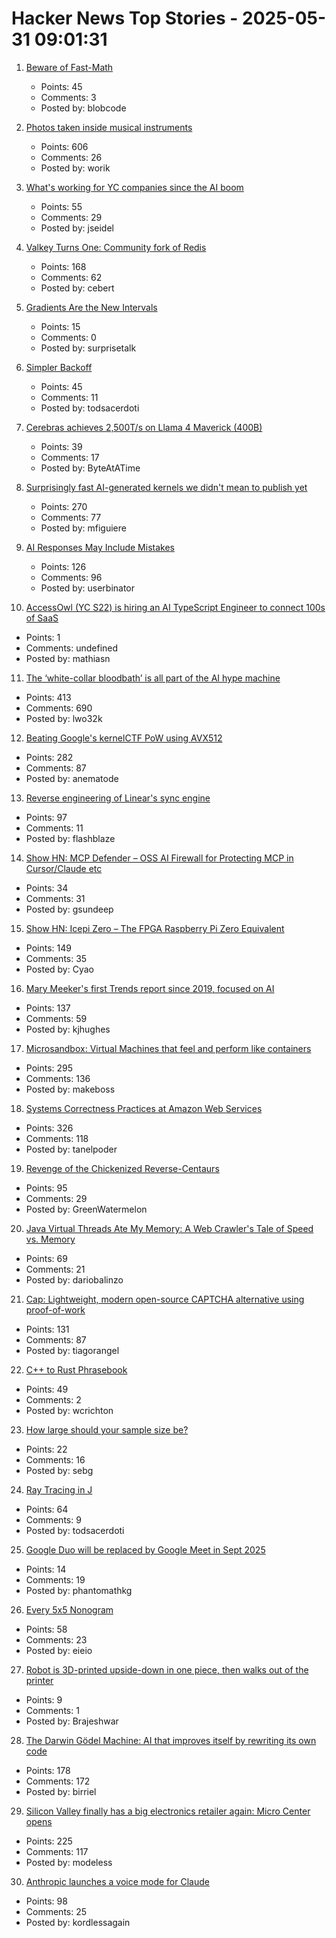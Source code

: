 # Hacker News Top Stories - 2025-05-31 09:01:31

1. [Beware of Fast-Math](https://simonbyrne.github.io/notes/fastmath/)
   - Points: 45
   - Comments: 3
   - Posted by: blobcode

2. [Photos taken inside musical instruments](https://www.dpreview.com/photography/5400934096/probe-lenses-and-focus-stacking-the-secrets-to-incredible-photos-taken-inside-instruments)
   - Points: 606
   - Comments: 26
   - Posted by: worik

3. [What's working for YC companies since the AI boom](https://jamesin.substack.com/p/whats-working-for-yc-companies-since)
   - Points: 55
   - Comments: 29
   - Posted by: jseidel

4. [Valkey Turns One: Community fork of Redis](https://www.gomomento.com/blog/valkey-turns-one-how-the-community-fork-left-redis-in-the-dust/)
   - Points: 168
   - Comments: 62
   - Posted by: cebert

5. [Gradients Are the New Intervals](https://www.mattkeeter.com/blog/2025-05-14-gradients/)
   - Points: 15
   - Comments: 0
   - Posted by: surprisetalk

6. [Simpler Backoff](https://commaok.xyz/post/simple-backoff/)
   - Points: 45
   - Comments: 11
   - Posted by: todsacerdoti

7. [Cerebras achieves 2,500T/s on Llama 4 Maverick (400B)](https://www.cerebras.ai/press-release/maverick)
   - Points: 39
   - Comments: 17
   - Posted by: ByteAtATime

8. [Surprisingly fast AI-generated kernels we didn't mean to publish yet](https://crfm.stanford.edu/2025/05/28/fast-kernels.html)
   - Points: 270
   - Comments: 77
   - Posted by: mfiguiere

9. [AI Responses May Include Mistakes](https://www.os2museum.com/wp/ai-responses-may-include-mistakes/)
   - Points: 126
   - Comments: 96
   - Posted by: userbinator

10. [AccessOwl (YC S22) is hiring an AI TypeScript Engineer to connect 100s of SaaS](https://www.ycombinator.com/companies/accessowl/jobs/hfWAhVp-ai-enabled-senior-software-engineer-typescript-focus)
   - Points: 1
   - Comments: undefined
   - Posted by: mathiasn

11. [The ‘white-collar bloodbath’ is all part of the AI hype machine](https://www.cnn.com/2025/05/30/business/anthropic-amodei-ai-jobs-nightcap)
   - Points: 413
   - Comments: 690
   - Posted by: lwo32k

12. [Beating Google's kernelCTF PoW using AVX512](https://anemato.de/blog/kctf-vdf)
   - Points: 282
   - Comments: 87
   - Posted by: anematode

13. [Reverse engineering of Linear's sync engine](https://github.com/wzhudev/reverse-linear-sync-engine)
   - Points: 97
   - Comments: 11
   - Posted by: flashblaze

14. [Show HN: MCP Defender – OSS AI Firewall for Protecting MCP in Cursor/Claude etc](https://mcpdefender.com)
   - Points: 34
   - Comments: 31
   - Posted by: gsundeep

15. [Show HN: Icepi Zero – The FPGA Raspberry Pi Zero Equivalent](https://github.com/cheyao/icepi-zero)
   - Points: 149
   - Comments: 35
   - Posted by: Cyao

16. [Mary Meeker's first Trends report since 2019, focused on AI](https://www.bondcap.com/reports/tai)
   - Points: 137
   - Comments: 59
   - Posted by: kjhughes

17. [Microsandbox: Virtual Machines that feel and perform like containers](https://github.com/microsandbox/microsandbox)
   - Points: 295
   - Comments: 136
   - Posted by: makeboss

18. [Systems Correctness Practices at Amazon Web Services](https://cacm.acm.org/practice/systems-correctness-practices-at-amazon-web-services/)
   - Points: 326
   - Comments: 118
   - Posted by: tanelpoder

19. [Revenge of the Chickenized Reverse-Centaurs](https://pluralistic.net/2022/04/17/revenge-of-the-chickenized-reverse-centaurs/)
   - Points: 95
   - Comments: 29
   - Posted by: GreenWatermelon

20. [Java Virtual Threads Ate My Memory: A Web Crawler's Tale of Speed vs. Memory](https://dariobalinzo.medium.com/virtual-threads-ate-my-memory-a-web-crawlers-tale-of-speed-vs-memory-a92fc75085f6)
   - Points: 69
   - Comments: 21
   - Posted by: dariobalinzo

21. [Cap: Lightweight, modern open-source CAPTCHA alternative using proof-of-work](https://capjs.js.org/)
   - Points: 131
   - Comments: 87
   - Posted by: tiagorangel

22. [C++ to Rust Phrasebook](https://cel.cs.brown.edu/crp/)
   - Points: 49
   - Comments: 2
   - Posted by: wcrichton

23. [How large should your sample size be?](https://vickiboykis.com/2015/08/04/how-large-should-your-sample-size-be/)
   - Points: 22
   - Comments: 16
   - Posted by: sebg

24. [Ray Tracing in J](https://idle.nprescott.com/2020/ray-tracing-in-j.html)
   - Points: 64
   - Comments: 9
   - Posted by: todsacerdoti

25. [Google Duo will be replaced by Google Meet in Sept 2025](https://9to5google.com/2025/05/27/google-meet-legacy-duo-calling/)
   - Points: 14
   - Comments: 19
   - Posted by: phantomathkg

26. [Every 5x5 Nonogram](https://pixelogic.app/every-5x5-nonogram)
   - Points: 58
   - Comments: 23
   - Posted by: eieio

27. [Robot is 3D-printed upside-down in one piece, then walks out of the printer](https://newatlas.com/robotics/3d-printed-soft-robot-walks/)
   - Points: 9
   - Comments: 1
   - Posted by: Brajeshwar

28. [The Darwin Gödel Machine: AI that improves itself by rewriting its own code](https://sakana.ai/dgm/)
   - Points: 178
   - Comments: 172
   - Posted by: birriel

29. [Silicon Valley finally has a big electronics retailer again: Micro Center opens](https://www.microcenter.com/site/mc-news/article/micro-center-santa-clara-photos.aspx)
   - Points: 225
   - Comments: 117
   - Posted by: modeless

30. [Anthropic launches a voice mode for Claude](https://techcrunch.com/2025/05/27/anthropic-launches-a-voice-mode-for-claude/)
   - Points: 98
   - Comments: 25
   - Posted by: kordlessagain

